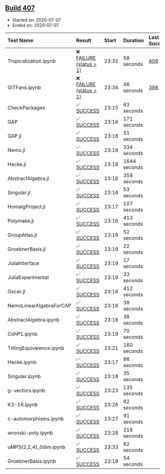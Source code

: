 ## [Build 407](https://oscarci.mathematik.uni-kl.de/job/oscar-stable/407/)

* Started on: 2020-07-07
* Ended on: 2020-07-07

| Test Name    | Result | Start | Duration | Last Success | First Failure |
|:-------------|:-------|:------|:---------|:-------------|:--------------|
| Tropicalization.ipynb | ❌ [FAILURE (status = 1)](https://oscarci.mathematik.uni-kl.de/job/oscar-stable/407/artifact/logs/build-407/Tropicalization.ipynb.log) | 23:32 | 58 seconds | [406](https://oscarci.mathematik.uni-kl.de/job/oscar-stable/406/) | [407](https://oscarci.mathematik.uni-kl.de/job/oscar-stable/407/) |
| GITFans.ipynb | ❌ [FAILURE (status = 1)](https://oscarci.mathematik.uni-kl.de/job/oscar-stable/407/artifact/logs/build-407/GITFans.ipynb.log) | 23:34 | 46 seconds | [398](https://oscarci.mathematik.uni-kl.de/job/oscar-stable/398/) | [399](https://oscarci.mathematik.uni-kl.de/job/oscar-stable/399/) |
| CheckPackages | ✅ [SUCCESS](https://oscarci.mathematik.uni-kl.de/job/oscar-stable/407/artifact/logs/build-407/CheckPackages.log) | 23:15 | 63 seconds |  |  |
| GAP | ✅ [SUCCESS](https://oscarci.mathematik.uni-kl.de/job/oscar-stable/407/artifact/logs/build-407/GAP.log) | 23:16 | 171 seconds |  |  |
| GAP.jl | ✅ [SUCCESS](https://oscarci.mathematik.uni-kl.de/job/oscar-stable/407/artifact/logs/build-407/GAP.jl.log) | 23:16 | 51 seconds |  |  |
| Nemo.jl | ✅ [SUCCESS](https://oscarci.mathematik.uni-kl.de/job/oscar-stable/407/artifact/logs/build-407/Nemo.jl.log) | 23:16 | 334 seconds |  |  |
| Hecke.jl | ✅ [SUCCESS](https://oscarci.mathematik.uni-kl.de/job/oscar-stable/407/artifact/logs/build-407/Hecke.jl.log) | 23:16 | 1644 seconds |  |  |
| AbstractAlgebra.jl | ✅ [SUCCESS](https://oscarci.mathematik.uni-kl.de/job/oscar-stable/407/artifact/logs/build-407/AbstractAlgebra.jl.log) | 23:16 | 358 seconds |  |  |
| Singular.jl | ✅ [SUCCESS](https://oscarci.mathematik.uni-kl.de/job/oscar-stable/407/artifact/logs/build-407/Singular.jl.log) | 23:16 | 53 seconds |  |  |
| HomalgProject.jl | ✅ [SUCCESS](https://oscarci.mathematik.uni-kl.de/job/oscar-stable/407/artifact/logs/build-407/HomalgProject.jl.log) | 23:17 | 107 seconds |  |  |
| Polymake.jl | ✅ [SUCCESS](https://oscarci.mathematik.uni-kl.de/job/oscar-stable/407/artifact/logs/build-407/Polymake.jl.log) | 23:16 | 413 seconds |  |  |
| GroupAtlas.jl | ✅ [SUCCESS](https://oscarci.mathematik.uni-kl.de/job/oscar-stable/407/artifact/logs/build-407/GroupAtlas.jl.log) | 23:16 | 52 seconds |  |  |
| GroebnerBasis.jl | ✅ [SUCCESS](https://oscarci.mathematik.uni-kl.de/job/oscar-stable/407/artifact/logs/build-407/GroebnerBasis.jl.log) | 23:16 | 22 seconds |  |  |
| JuliaInterface | ✅ [SUCCESS](https://oscarci.mathematik.uni-kl.de/job/oscar-stable/407/artifact/logs/build-407/JuliaInterface.log) | 23:19 | 17 seconds |  |  |
| JuliaExperimental | ✅ [SUCCESS](https://oscarci.mathematik.uni-kl.de/job/oscar-stable/407/artifact/logs/build-407/JuliaExperimental.log) | 23:19 | 33 seconds |  |  |
| Oscar.jl | ✅ [SUCCESS](https://oscarci.mathematik.uni-kl.de/job/oscar-stable/407/artifact/logs/build-407/Oscar.jl.log) | 23:16 | 412 seconds |  |  |
| NemoLinearAlgebraForCAP | ✅ [SUCCESS](https://oscarci.mathematik.uni-kl.de/job/oscar-stable/407/artifact/logs/build-407/NemoLinearAlgebraForCAP.log) | 23:16 | 38 seconds |  |  |
| AbstractAlgebra.ipynb | ✅ [SUCCESS](https://oscarci.mathematik.uni-kl.de/job/oscar-stable/407/artifact/logs/build-407/AbstractAlgebra.ipynb.log) | 23:16 | 38 seconds |  |  |
| CohP1.ipynb | ✅ [SUCCESS](https://oscarci.mathematik.uni-kl.de/job/oscar-stable/407/artifact/logs/build-407/CohP1.ipynb.log) | 23:19 | 70 seconds |  |  |
| TiltingEquivalence.ipynb | ✅ [SUCCESS](https://oscarci.mathematik.uni-kl.de/job/oscar-stable/407/artifact/logs/build-407/TiltingEquivalence.ipynb.log) | 23:21 | 160 seconds |  |  |
| Hecke.ipynb | ✅ [SUCCESS](https://oscarci.mathematik.uni-kl.de/job/oscar-stable/407/artifact/logs/build-407/Hecke.ipynb.log) | 23:17 | 86 seconds |  |  |
| Singular.ipynb | ✅ [SUCCESS](https://oscarci.mathematik.uni-kl.de/job/oscar-stable/407/artifact/logs/build-407/Singular.ipynb.log) | 23:18 | 35 seconds |  |  |
| g-vectors.ipynb | ✅ [SUCCESS](https://oscarci.mathematik.uni-kl.de/job/oscar-stable/407/artifact/logs/build-407/g-vectors.ipynb.log) | 23:23 | 135 seconds |  |  |
| K3-16.ipynb | ✅ [SUCCESS](https://oscarci.mathematik.uni-kl.de/job/oscar-stable/407/artifact/logs/build-407/K3-16.ipynb.log) | 23:26 | 62 seconds |  |  |
| c-automorphisms.ipynb | ✅ [SUCCESS](https://oscarci.mathematik.uni-kl.de/job/oscar-stable/407/artifact/logs/build-407/c-automorphisms.ipynb.log) | 23:27 | 91 seconds |  |  |
| wronski-poly.ipynb | ✅ [SUCCESS](https://oscarci.mathematik.uni-kl.de/job/oscar-stable/407/artifact/logs/build-407/wronski-poly.ipynb.log) | 23:28 | 218 seconds |  |  |
| uMPS(2,2,4)_0dim.ipynb | ✅ [SUCCESS](https://oscarci.mathematik.uni-kl.de/job/oscar-stable/407/artifact/logs/build-407/uMPS-2-2-4-_0dim.ipynb.log) | 23:33 | 82 seconds |  |  |
| GroebnerBasis.ipynb | ✅ [SUCCESS](https://oscarci.mathematik.uni-kl.de/job/oscar-stable/407/artifact/logs/build-407/GroebnerBasis.ipynb.log) | 23:19 | 54 seconds |  |  |
